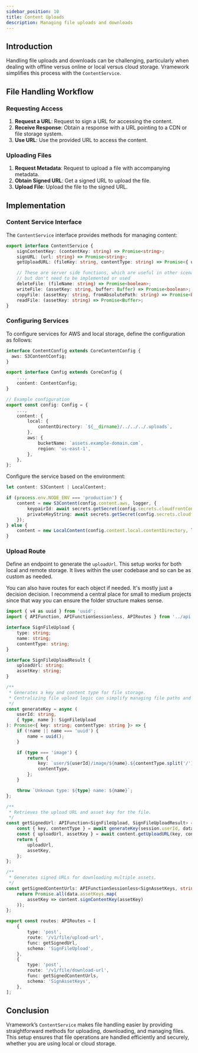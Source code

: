 ```yaml
---
sidebar_position: 10
title: Content Uploads
description: Managing file uploads and downloads
---
```


## Introduction

Handling file uploads and downloads can be challenging, particularly when dealing with offline versus online or local versus cloud storage. Vramework simplifies this process with the `ContentService`.

## File Handling Workflow

### Requesting Access

1. **Request a URL**: Request to sign a URL for accessing the content.
2. **Receive Response**: Obtain a response with a URL pointing to a CDN or file storage system.
3. **Use URL**: Use the provided URL to access the content.

### Uploading Files

1. **Request Metadata**: Request to upload a file with accompanying metadata.
2. **Obtain Signed URL**: Get a signed URL to upload the file.
3. **Upload File**: Upload the file to the signed URL.

## Implementation

### Content Service Interface

The `ContentService` interface provides methods for managing content:

```typescript
export interface ContentService {
    signContentKey: (contentKey: string) => Promise<string>;
    signURL: (url: string) => Promise<string>;
    getUploadURL: (fileKey: string, contentType: string) => Promise<{ uploadUrl: string; assetKey: string }>;

    // These are server side functions, which are useful in other scenarios
    // but don't need to be implemented or used
    deleteFile: (fileName: string) => Promise<boolean>;
    writeFile: (assetKey: string, buffer: Buffer) => Promise<boolean>;
    copyFile: (assetKey: string, fromAbsolutePath: string) => Promise<boolean>;
    readFile: (assetKey: string) => Promise<Buffer>;
}
```

### Configuring Services

To configure services for AWS and local storage, define the configuration as follows:

```typescript
interface ContentConfig extends CoreContentConfig {
  aws: S3ContentConfig;
}

export interface Config extends CoreConfig {
    ...,
    content: ContentConfig;
}

// Example configuration
export const config: Config = {
    ...,
    content: {
        local: {
            contentDirectory: `${__dirname}/../../../.uploads`,
        },
        aws: {
            bucketName: `assets.example-domain.com`,
            region: 'us-east-1',
        },
    },
};
```

Configure the service based on the environment:

```typescript
let content: S3Content | LocalContent;

if (process.env.NODE_ENV === 'production') {
    content = new S3Content(config.content.aws, logger, { 
        keypairId: await secrets.getSecret(config.secrets.cloudfrontContentId),
        privateKeyString: await secrets.getSecret(config.secrets.cloudfrontContentPrivateKey),
    });
} else {
    content = new LocalContent(config.content.local.contentDirectory, logger);
}
```

### Upload Route

Define an endpoint to generate the `uploadUrl`. This setup works for both local and remote storage. It lives within the user codebase and so can be as custom as needed.

You can also have routes for each object if needed. It's mostly just a decision decision. I recommend a central place for small to medium projects since that way you can ensure the folder structure makes sense.

```typescript
import { v4 as uuid } from 'uuid';
import { APIFunction, APIFunctionSessionless, APIRoutes } from '../api';

interface SignFileUpload {
    type: string;
    name: string;
    contentType: string;
}

interface SignFileUploadResult {
    uploadUrl: string;
    assetKey: string;
}

/**
 * Generates a key and content type for file storage.
 * Centralizing file upload logic can simplify managing file paths and organization.
 */
const generateKey = async (
    userId: string,
    { type, name }: SignFileUpload
): Promise<{ key: string; contentType: string }> => {
    if (!name || name === 'uuid') {
        name = uuid();
    }

    if (type === 'image') {
        return {
            key: `user/${userId}/image/${name}.${contentType.split('/')[1]}`,
            contentType,
        };
    }

    throw `Unknown type: ${type} name: ${name}`;
};

/**
 * Retrieves the upload URL and asset key for the file.
 */
const getSignedUrl: APIFunction<SignFileUpload, SignFileUploadResult> = async ({ content }, data, session) => {
    const { key, contentType } = await generateKey(session.userId, data);
    const { uploadUrl, assetKey } = await content.getUploadURL(key, contentType);
    return {
        uploadUrl,
        assetKey,
    };
};

/**
 * Generates signed URLs for downloading multiple assets.
 */
const getSignedContentUrls: APIFunctionSessionless<SignAssetKeys, string[]> = async ({ content }, data) => {
    return Promise.all(data.assetKeys.map(
        assetKey => content.signContentKey(assetKey)
    ));
};

export const routes: APIRoutes = [
    {
        type: 'post',
        route: '/v1/file/upload-url',
        func: getSignedUrl,
        schema: 'SignFileUpload',
    },
    {
        type: 'post',
        route: '/v1/file/download-url',
        func: getSignedContentUrls,
        schema: 'SignAssetKeys',
    },
];
```

## Conclusion

Vramework’s `ContentService` makes file handling easier by providing straightforward methods for uploading, downloading, and managing files. This setup ensures that file operations are handled efficiently and securely, whether you are using local or cloud storage.